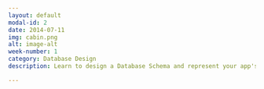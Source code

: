 ```yaml
---
layout: default
modal-id: 2
date: 2014-07-11
img: cabin.png
alt: image-alt
week-number: 1
category: Database Design
description: Learn to design a Database Schema and represent your app's domain. Build relationships between objects, and learn the basics of SQL

---
```

